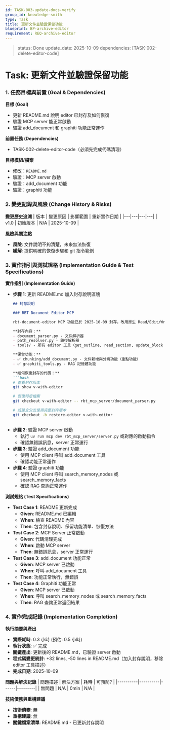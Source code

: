 ```yaml
---
id: TASK-003-update-docs-verify
group_id: knowledge-smith
type: Task
title: 更新文件並驗證保留功能
blueprint: BP-archive-editor
requirement: REQ-archive-editor
---
```


<!-- info-section -->
> status: Done
> update_date: 2025-10-09
> dependencies: [TASK-002-delete-editor-code]

<!-- id: sec-root -->
# Task: 更新文件並驗證保留功能

<!-- id: sec-goal-dependencies -->
### 1. 任務目標與前置 (Goal & Dependencies)

<!-- id: blk-goal, type: list -->
**目標 (Goal)**
  - 更新 README.md 說明 editor 已封存及如何恢復
  - 驗證 MCP server 能正常啟動
  - 驗證 add_document 和 graphiti 功能正常運作

<!-- id: blk-dependencies, type: list -->
**前置任務 (Dependencies)**
  - TASK-002-delete-editor-code（必須先完成代碼清理）

<!-- id: blk-target-modules, type: list -->
**目標模組/檔案**
  - 修改：`README.md`
  - 驗證：MCP server 啟動
  - 驗證：add_document 功能
  - 驗證：graphiti 功能

<!-- id: sec-change-history -->
### 2. 變更記錄與風險 (Change History & Risks)

<!-- id: blk-change-history-table, type: table -->
**變更歷史追溯**
| 版本 | 變更原因 | 影響範圍 | 重新實作日期 |
|---|---|---|---|
| v1.0 | 初始版本 | N/A | 2025-10-09 |

<!-- id: blk-risks, type: list -->
**風險與關注點**
  - **風險**: 文件說明不夠清楚，未來無法恢復
  - **緩解**: 提供明確的恢復步驟和 git 指令範例

<!-- id: sec-implementation -->
### 3. 實作指引與測試規格 (Implementation Guide & Test Specifications)

<!-- id: blk-implementation-steps, type: list -->
**實作指引 (Implementation Guide)**
  - **步驟 1**: 更新 README.md 加入封存說明區塊
    ```markdown
    ## 封存說明

    ### RBT Document Editor MCP

    rbt-document-editor MCP 功能已於 2025-10-09 封存，改用原生 Read/Edit/Write 以降低成本。

    **封存內容：**
    - document_parser.py - 文件解析器
    - path_resolver.py - 路徑解析器
    - tools/ - 所有 editor 工具（get_outline, read_section, update_block 等）

    **保留功能：**
    - ✅ chunking/add_document.py - 文件新增與分塊功能（重點功能）
    - ✅ graphiti_tools.py - RAG 記憶體功能

    **如何恢復封存的代碼：**
    ```bash
    # 查看封存版本
    git show v-with-editor

    # 恢復特定檔案
    git checkout v-with-editor -- rbt_mcp_server/document_parser.py

    # 或建立分支使用完整封存版本
    git checkout -b restore-editor v-with-editor
    ```
    ```
  - **步驟 2**: 驗證 MCP server 啟動
    - 執行 `uv run mcp dev rbt_mcp_server/server.py` 或對應的啟動指令
    - 確認無錯誤訊息，server 正常運行
  - **步驟 3**: 驗證 add_document 功能
    - 使用 MCP client 呼叫 add_document 工具
    - 確認功能正常運作
  - **步驟 4**: 驗證 graphiti 功能
    - 使用 MCP client 呼叫 search_memory_nodes 或 search_memory_facts
    - 確認 RAG 查詢正常運作

<!-- id: blk-test-spec, type: list -->
**測試規格 (Test Specifications)**
  - **Test Case 1**: README 更新完成
    - **Given**: README.md 已編輯
    - **When**: 檢查 README 內容
    - **Then**: 包含封存說明、保留功能清單、恢復方法
  - **Test Case 2**: MCP Server 正常啟動
    - **Given**: 代碼清理完成
    - **When**: 啟動 MCP server
    - **Then**: 無錯誤訊息，server 正常運行
  - **Test Case 3**: add_document 功能正常
    - **Given**: MCP server 已啟動
    - **When**: 呼叫 add_document 工具
    - **Then**: 功能正常執行，無錯誤
  - **Test Case 4**: Graphiti 功能正常
    - **Given**: MCP server 已啟動
    - **When**: 呼叫 search_memory_nodes 或 search_memory_facts
    - **Then**: RAG 查詢正常返回結果

<!-- id: sec-completion -->
### 4. 實作完成記錄 (Implementation Completion)

<!-- id: blk-execution-summary, type: list -->
**執行摘要與產出**
  - **實際耗時**: 0.3 小時 (預估: 0.5 小時)
  - **執行狀態**: ✅ 完成
  - **關鍵產出**: 更新後的 README.md，已驗證 server 啟動
  - **程式碼變更統計**: +32 lines, -50 lines in README.md（加入封存說明，移除 editor 工具描述）
  - **完成日期**: 2025-10-09

<!-- id: blk-problems-table, type: table -->
**問題與解決記錄**
| 問題描述 | 解決方案 | 耗時 | 可預防? |
|----------|----------|------|---------|
| 無問題 | N/A | 0min | N/A |

<!-- id: blk-technical-debt, type: list -->
**技術債務與重構建議**
  - **技術債務**: 無
  - **重構建議**: 無
  - **關鍵檔案清單**: README.md - 已更新封存說明

